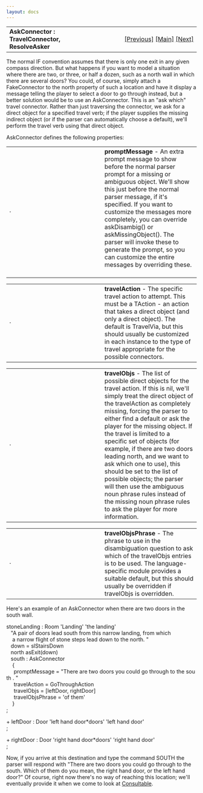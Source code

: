 ```yaml
---
layout: docs
---
```

<table width="100%" data-border="0" data-cellspacing="0"
data-cellpadding="3" data-bgcolor="#C0C0C0">
<colgroup>
<col style="width: 50%" />
<col style="width: 50%" />
</colgroup>
<tbody>
<tr>
<td style="text-align: left;"><strong>AskConnector : TravelConnector,
ResolveAsker<br />
</strong></td>
<td style="text-align: right;"><a
href="travelbarrier.html">[Previous]</a> <a
href="generalintroduction.html">[Main]</a> <a
href="travelconnector.html">[Next]</a></td>
</tr>
</tbody>
</table>

  
The normal IF convention assumes that there is only one exit in any
given compass direction. But what happens if you want to model a
situation where there are two, or three, or half a dozen, such as a
north wall in which there are several doors? You could, of course,
simply attach a FakeConnector to the north property of such a location
and have it display a message telling the player to select a door to go
through instead, but a better solution would be to use an AskConnector.
This is an "ask which" travel connector. Rather than just traversing the
connector, we ask for a direct object for a specified travel verb; if
the player supplies the missing indirect object (or if the parser can
automatically choose a default), we'll perform the travel verb using
that direct object.  
  
AskConnector defines the following properties:  
  

<table data-border="0" data-cellpadding="0" data-cellspacing="0">
<colgroup>
<col style="width: 50%" />
<col style="width: 50%" />
</colgroup>
<tbody>
<tr data-valign="top">
<td width="14"><strong></strong>·<strong></strong></td>
<td><strong>promptMessage</strong> - An extra prompt message to show
before the normal parser prompt for a missing or ambiguous object. We'll
show this just before the normal parser message, if it's specified. If
you want to customize the messages more completely, you can override
askDisambig() or askMissingObject(). The parser will invoke these to
generate the prompt, so you can customize the entire messages by
overriding these.  <br />
</td>
</tr>
</tbody>
</table>

<table data-border="0" data-cellpadding="0" data-cellspacing="0">
<colgroup>
<col style="width: 50%" />
<col style="width: 50%" />
</colgroup>
<tbody>
<tr data-valign="top">
<td width="14"><strong></strong>·<strong></strong></td>
<td><strong>travelAction</strong> - The specific travel action to
attempt. This must be a TAction - an action that takes a direct object
(and only a direct object). The default is TravelVia, but this should
usually be customized in each instance to the type of travel appropriate
for the possible connectors.  <br />
</td>
</tr>
</tbody>
</table>

<table data-border="0" data-cellpadding="0" data-cellspacing="0">
<colgroup>
<col style="width: 50%" />
<col style="width: 50%" />
</colgroup>
<tbody>
<tr data-valign="top">
<td width="14"><strong></strong>·<strong></strong></td>
<td><strong>travelObjs</strong> - The list of possible direct objects
for the travel action. If this is nil, we'll simply treat the direct
object of the travelAction as completely missing, forcing the parser to
either find a default or ask the player for the missing object. If the
travel is limited to a specific set of objects (for example, if there
are two doors leading north, and we want to ask which one to use), this
should be set to the list of possible objects; the parser will then use
the ambiguous noun phrase rules instead of the missing noun phrase rules
to ask the player for more information.  <br />
</td>
</tr>
</tbody>
</table>

<table data-border="0" data-cellpadding="0" data-cellspacing="0">
<colgroup>
<col style="width: 50%" />
<col style="width: 50%" />
</colgroup>
<tbody>
<tr data-valign="top">
<td width="14"><strong></strong>·<strong></strong></td>
<td><strong>travelObjsPhrase</strong> - The phrase to use in the
disambiguation question to ask which of the travelObjs entries is to be
used. The language-specific module provides a suitable default, but this
should usually be overridden if travelObjs is overridden.  <br />
</td>
</tr>
</tbody>
</table>



  
  
Here's an example of an AskConnector when there are two doors in the
south wall.  
  
  
stoneLanding : Room 'Landing' 'the landing'  
   "A pair of doors lead south from this narrow landing, from which  
    a narrow flight of stone steps lead down to the north. "  
   down = slStairsDown  
   north asExit(down)     
   south : AskConnector   
    {   
     promptMessage = "There are two doors you could go through to the south . "   
     travelAction = GoThroughAction   
     travelObjs = \[leftDoor, rightDoor\]  
     travelObjsPhrase = 'of them'  
    }  
;  
  
+ leftDoor : Door 'left hand door\*doors' 'left hand door'  
;  
  
+ rightDoor : Door 'right hand door\*doors' 'right hand door'  
;  
  
Now, if you arrive at this destination and type the command SOUTH the
parser will respond with "There are two doors you could go through to
the south. Which of them do you mean, the right hand door, or the left
hand door?" Of course, right now there's no way of reaching this
location; we'll eventually provide it when we come to look at
[Consultable](consultable.html).  

